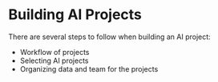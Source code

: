 # Building AI Projects

There are several steps to follow when building an AI project:

- Workflow of projects
- Selecting AI projects
- Organizing data and team for the projects
